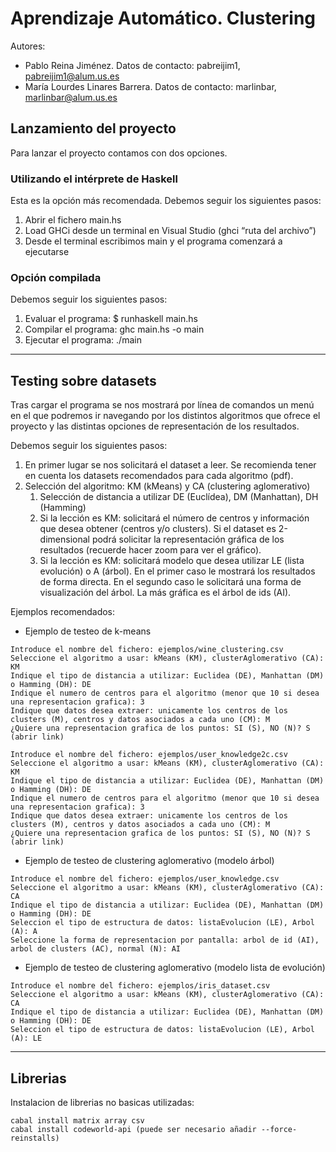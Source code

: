 # Aprendizaje Automático. Clustering

Autores: 
-	Pablo Reina Jiménez.            Datos de contacto: pabreijim1, pabreijim1@alum.us.es  
-	María Lourdes Linares Barrera.  Datos de contacto: marlinbar, marlinbar@alum.us.es  

## **Lanzamiento del proyecto**
Para lanzar el proyecto contamos con dos opciones.

### Utilizando el intérprete de Haskell  
Esta es la opción más recomendada. Debemos seguir los siguientes pasos:  
1. Abrir el fichero main.hs  
2. Load GHCi desde un terminal en Visual Studio (ghci “ruta del archivo”)  
3. Desde el terminal escribimos main y el programa comenzará a ejecutarse
  
  
### Opción compilada
Debemos seguir los siguientes pasos:  
1. Evaluar el programa: $ runhaskell main.hs  
2. Compilar el programa: ghc main.hs -o main  
3. Ejecutar el programa: ./main  

___  

## **Testing sobre datasets**  

Tras cargar el programa se nos mostrará por línea de comandos un menú en el que podremos ir navegando por los distintos algoritmos que ofrece el proyecto y las distintas opciones de representación de los resultados.

Debemos seguir los siguientes pasos:
1. En primer lugar se nos solicitará el dataset a leer. Se recomienda tener en cuenta los datasets recomendados para cada algoritmo (pdf).
2. Selección del algoritmo: KM (kMeans) y CA (clustering aglomerativo)
    1.  Selección de distancia a utilizar DE (Euclídea), DM (Manhattan), DH (Hamming)
    2.  Si la lección es KM: solicitará el número de centros y información que desea obtener (centros y/o clusters). Si el dataset es 2-dimensional podrá solicitar la representación gráfica de los resultados (recuerde hacer zoom para ver el gráfico).
    3.  Si la lección es KM: solicitará modelo que desea utilizar LE (lista evolución) o A (árbol). En el primer caso le mostrará los resultados de forma directa. En el segundo caso le solicitará una forma de visualización del árbol. La más gráfica es el árbol de ids (AI).  

Ejemplos recomendados:  

* Ejemplo de testeo de k-means  
~~~
Introduce el nombre del fichero: ejemplos/wine_clustering.csv
Seleccione el algoritmo a usar: kMeans (KM), clusterAglomerativo (CA): KM
Indique el tipo de distancia a utilizar: Euclidea (DE), Manhattan (DM) o Hamming (DH): DE
Indique el numero de centros para el algoritmo (menor que 10 si desea una representacion grafica): 3
Indique que datos desea extraer: unicamente los centros de los clusters (M), centros y datos asociados a cada uno (CM): M
¿Quiere una representacion grafica de los puntos: SI (S), NO (N)? S (abrir link)
~~~ 

~~~
Introduce el nombre del fichero: ejemplos/user_knowledge2c.csv
Seleccione el algoritmo a usar: kMeans (KM), clusterAglomerativo (CA): KM
Indique el tipo de distancia a utilizar: Euclidea (DE), Manhattan (DM) o Hamming (DH): DE
Indique el numero de centros para el algoritmo (menor que 10 si desea una representacion grafica): 3
Indique que datos desea extraer: unicamente los centros de los clusters (M), centros y datos asociados a cada uno (CM): M
¿Quiere una representacion grafica de los puntos: SI (S), NO (N)? S (abrir link)
~~~ 

* Ejemplo de testeo de clustering aglomerativo (modelo árbol)  
~~~
Introduce el nombre del fichero: ejemplos/user_knowledge.csv   
Seleccione el algoritmo a usar: kMeans (KM), clusterAglomerativo (CA): CA
Indique el tipo de distancia a utilizar: Euclidea (DE), Manhattan (DM) o Hamming (DH): DE
Seleccion el tipo de estructura de datos: listaEvolucion (LE), Arbol (A): A
Seleccione la forma de representacion por pantalla: arbol de id (AI), arbol de clusters (AC), normal (N): AI
~~~  

* Ejemplo de testeo de clustering aglomerativo (modelo lista de evolución)  
~~~
Introduce el nombre del fichero: ejemplos/iris_dataset.csv   
Seleccione el algoritmo a usar: kMeans (KM), clusterAglomerativo (CA): CA
Indique el tipo de distancia a utilizar: Euclidea (DE), Manhattan (DM) o Hamming (DH): DE
Seleccion el tipo de estructura de datos: listaEvolucion (LE), Arbol (A): LE
~~~ 
___  

## **Librerias**

Instalacion de librerias no basicas utilizadas:

~~~
cabal install matrix array csv  
cabal install codeworld-api (puede ser necesario añadir --force-reinstalls)
~~~
